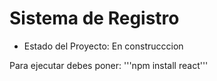 <h1> Sistema de Registro</h1>

- Estado del Proyecto: En construcccion 

Para ejecutar debes poner: 
'''npm install react'''
